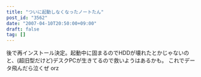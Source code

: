 ```yaml
---
title: "ついに起動しなくなったノートたん"
post_id: "3562"
date: "2007-04-10T20:50:00+09:00"
draft: false
tag: []
---
```



後で再インストール決定。起動中に固まるのでHDDが壊れたとかじゃないのと、(超旧型だけど)デスクPCが生きてるので救いようはあるかも。 これでデータ飛んだら泣くぜ orz
